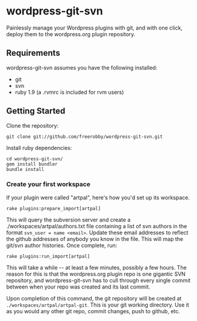 # wordpress-git-svn

Painlessly manage your Wordpress plugins with git, and with one click, deploy them to the wordpress.org plugin repository.

## Requirements

wordpress-git-svn assumes you have the following installed:

* git
* svn
* ruby 1.9 (a .rvmrc is included for rvm users)

## Getting Started

Clone the repository:

    git clone git://github.com/freerobby/wordpress-git-svn.git

Install ruby dependencies:

    cd wordpress-git-svn/
    gem install bundler
    bundle install

### Create your first workspace

If your plugin were called "artpal", here's how you'd set up its workspace.

    rake plugins:prepare_import[artpal]
    
This will query the subversion server and create a ./workspaces/artpal/authors.txt file containing a list of svn authors in the format `svn_user = name <email>`. Update these email addresses to reflect the github addresses of anybody you know in the file. This will map the git/svn author histories. Once complete, run:

    rake plugins:run_import[artpal]

This will take a while -- at least a few minutes, possibly a few hours. The reason for this is that the wordpress.org plugin repo is one gigantic SVN repository, and wordpress-git-svn has to cull through every single commit between when your repo was created and its last commit.

Upon completion of this command, the git repository will be created at `./workspaces/artpal/artpal-git`. This is your git working directory. Use it as you would any other git repo, commit changes, push to github, etc.

